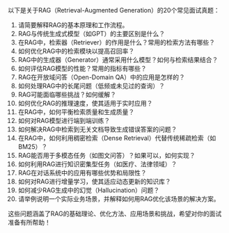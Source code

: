 以下是关于RAG（Retrieval-Augmented Generation）的20个常见面试真题：

1.  请简要解释RAG的基本原理和工作流程。
2.  RAG与传统生成式模型（如GPT）的主要区别是什么？
3.  在RAG中，检索器（Retriever）的作用是什么？常用的检索方法有哪些？
4.  如何优化RAG中的检索模块以提高召回率？
5.  RAG中的生成器（Generator）通常采用什么模型？如何与检索结果结合？
6.  如何评估RAG模型的性能？常用的指标有哪些？
7.  RAG在开放域问答（Open-Domain QA）中的应用是怎样的？
8.  如何处理RAG中的长尾问题（低频或未见过的查询）？
9.  RAG可能面临哪些挑战？如何缓解？
10. 如何优化RAG的推理速度，使其适用于实时应用？
11. 在RAG中，如何平衡检索质量和生成质量？
12. 如何对RAG模型进行端到端训练？
13. 如何解决RAG中检索到无关文档导致生成错误答案的问题？
14. 在RAG中，如何利用稠密检索（Dense Retrieval）代替传统稀疏检索（如BM25）？
15. RAG能否用于多模态任务（如图文问答）？如果可以，如何实现？
16. 如何利用RAG进行知识密集型任务（如医疗、法律领域）？
17. RAG在对话系统中的应用有哪些优势和局限性？
18. 如何对RAG进行增量学习，使其适应动态更新的知识库？
19. 如何减少RAG生成中的幻觉（Hallucination）问题？
20. 请举例说明一个实际业务场景，并解释如何用RAG优化该场景的解决方案。

这些问题涵盖了RAG的基础理论、优化方法、应用场景和挑战，希望对你的面试准备有所帮助！
